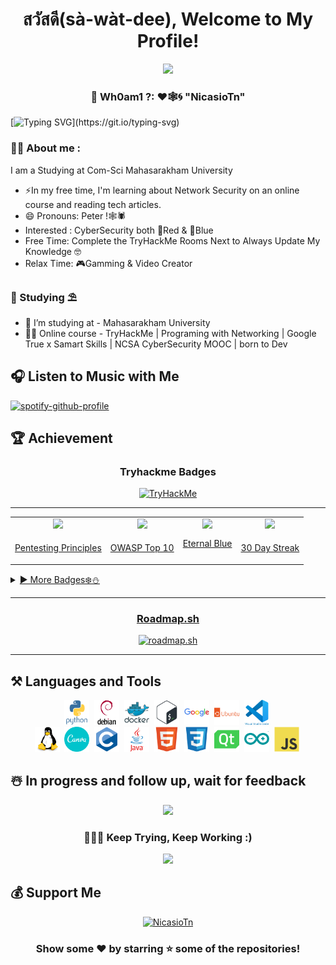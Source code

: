 <div id="header" align="center">
   <h1>สวัสดี(sà-wàt-dee), Welcome to My Profile!</h1>
</div>

<!------------------------------------------------ Picture Spider-Man Image -------------------------------------------------------------------------- -->
<div id="header" align="center">
   <img src="https://media.giphy.com/media/pzx3gSooxpiHlr3KeS/giphy.gif" width="1050"/><br>
   <h3>🤔 Wh0am1 ?: ❤️🕸️🌀 "NicasioTn" </h3>
</div>

[![Typing SVG](https://readme-typing-svg.herokuapp.com?font=Cooper+Black&color=1345b7&size=30&center=true&vCenter=true&width=1000&height=30&lines=Hi+%F0%9F%91%8B;I'm+a+Computer+Science%F0%9F%92%BB;focus+on+Network+and+Cyber+Security⚔️🛡️;CTF+Contest:+8th+Place+ThaiLand+Cyber+Top+Talent+2023🏅;)](https://git.io/typing-svg)

<!--  -------------------------------------------------------------------------- Detail of Study and Interested ---------------------------------------------------------------------------->
### 🧑‍💻 About me :
I am a Studying at Com-Sci Mahasarakham University
* ⚡In my free time, I'm learning about Network Security on an online course and reading tech articles.
* 😄 Pronouns: Peter !🕸️🕷️
* Interested : CyberSecurity both 🔴Red & 🔵Blue
* Free Time: Complete the TryHackMe Rooms Next to Always Update My Knowledge 🤓
* Relax Time: 🎮Gamming & Video Creator

### 🏫 Studying ⛱️
- 🌱 I’m studying at - Mahasarakham University
- 🧙‍♂️ Online course - TryHackMe | Programing with Networking | Google True x Samart Skills | NCSA CyberSecurity MOOC | born to Dev

<!---------------------------------------------------------------------------- Spotify ---------------------------------------------------------------------------->
## 🎧 Listen to Music with Me
[![spotify-github-profile](https://spotify-github-profile.vercel.app/api/view?uid=0lo4nubxlxf7u1c0x8x2laaxj&cover_image=true&theme=novatorem&show&_offline=false&bar_color=018089&bar_color_cover=false)](https://spotify-github-profile.vercel.app/api/view?uid=0lo4nubxlxf7u1c0x8x2laaxj&redirect=true)

## 🏆 Achievement
<!-- -------------------------------------------------------------------------- Table of Achievement -------------------------------------------------------------------------- -->
<div align="center">
   <h3> Tryhackme Badges</h3>
         <a href="https://tryhackme.com/p/nicasio.tn" target="_blank">
         <img src="https://tryhackme-badges.s3.amazonaws.com/nicasio.tn.png" width="300px" alt="TryHackMe">
   <hr>
</div>

<div>
    <table class="styled" align="center">
       <tr align="center">
           <td><img src="https://tryhackme.com/img/badges/introtooffensivesecurity.svg" width="200"/><br>
           <td><img src="https://tryhackme.com/img/badges/owasptop10.svg" width="200"/>
           <td><img src="https://assets.tryhackme.com/img/badges/blue.svg" width="200"/>
           <td><img src="https://assets.tryhackme.com/img/badges/streak30.svg" width="200"/>
       </tr>
       <tr align="center">
          <td><p>Pentesting Principles</p>
          <td><p>OWASP Top 10</p>
          <td>Eternal Blue</p>
          <td><p>30 Day Streak</p>
       </tr>
    </table>
</div>

<details><summary> ▶️ More Badges❄️⛄ </summary>
<div>
    <table class="styled" align="center">
       <tr align="center">
          <td><img src="https://tryhackme.com/img/badges/linux.svg" width="150"/>
          <td><img src="https://assets.tryhackme.com/img/badges/streak7.svg" width="150"/>
          <td><img src="https://assets.tryhackme.com/img/badges/securityawareness.svg" width="150"/>
          <td><img src="https://tryhackme.com/img/badges/hashcracker.svg" width="150"/>
       </tr>
       <tr align="center">
          <td>cat linux.txt</p>
          <td><p>7 Day Streak</p>
          <td>Security Awareness</p>
          <td>Hash Cracker</td>
       </tr>
       <tr align="center">
          <td><img src="https://assets.tryhackme.com/img/badges/king.svg" width="150"/>
          <td><img src="https://assets.tryhackme.com/img/badges/mrrobot.svg" width="150"/>
          <td><img src="https://tryhackme.com/img/badges/adventofcyber4.svg" width="150"/>
          <td><img src="https://assets.tryhackme.com/img/badges/aoc5sidequest1.svg" width="150"/>
       </tr>
       <tr align="center">
          <td>King of the Hill winner</p>
          <td>Mr. Robot</td>
          <td><p>Advent of Cyber 4</p>
          <td>The Return of the Yeti</p>
       </tr>
       <tr align="center">
          <td><img src="https://tryhackme.com/img/badges/advancedelk.svg" width="150"/>
          <td><img src="https://tryhackme.com/img/badges/threathunting.svg" width="150"/>
       </tr>
       <tr align="center">
         <td>ELKsquisite</p>
         <td>Threat Hunter</p>
       </tr>
    </table>
</div>
</details>

<!-- ------------------------------------------------------------------- Roadmap Learning Path -------------------------------------------------------------------- -->
<div align="center">
   <hr>
      <h3> Roadmap.sh </h3>
         <a href="https://roadmap.sh" target="_blank">
            <img src="https://api.roadmap.sh/v1-badge/wide/64e2f567ced78d293533e700?variant=dark" alt="roadmap.sh"/>
         </a>
   <hr>
</div>

<!-- -------------------------------------------------------------------------- Language -------------------------------------------------------------------------- -->
## ⚒️ Languages and Tools
<div align="center">
  <img src="https://github.com/devicons/devicon/blob/master/icons/python/python-original-wordmark.svg" title="python" alt="python" width="40" height="40"/>&nbsp;
  <img src="https://github.com/devicons/devicon/blob/master/icons/debian/debian-original-wordmark.svg" title="Debian" alt="Debian" width="40" height="40"/>&nbsp;
  <img src="https://github.com/devicons/devicon/blob/master/icons/docker/docker-original-wordmark.svg" title="docker" alt="docker" width="40" height="40"/>&nbsp;
  <img src="https://github.com/devicons/devicon/blob/master/icons/bash/bash-original.svg" title="bash" alt="bash" width="40" height="40"/>&nbsp;
  <img src="https://github.com/devicons/devicon/blob/master/icons/google/google-original-wordmark.svg" title="google" alt="google" width="40" height="40"/>&nbsp;
  <img src="https://github.com/devicons/devicon/blob/master/icons/ubuntu/ubuntu-plain-wordmark.svg" title="ubuntu" alt="ubuntu" width="40" height="40"/>&nbsp;
  <img src="https://github.com/devicons/devicon/blob/master/icons/vscode/vscode-original-wordmark.svg" title="vs code" alt="vs code" width="40" height="40"/>&nbsp;
   <br>
  <img src="https://github.com/devicons/devicon/blob/master/icons/linux/linux-original.svg" title="Linux" alt="Linux" width="40" height="40"/>&nbsp;
  <img src="https://github.com/devicons/devicon/blob/master/icons/canva/canva-original.svg" title="canvas" alt="canvas" width="40" height="40"/>&nbsp;
  <img src="https://github.com/devicons/devicon/blob/master/icons/c/c-original.svg" title="c" alt="c" width="40" height="40"/>&nbsp;
  <img src="https://github.com/devicons/devicon/blob/master/icons/java/java-original-wordmark.svg" title="Java" alt="Java" width="40" height="40"/>&nbsp;
  <img src="https://github.com/devicons/devicon/blob/master/icons/html5/html5-original.svg" title="HTML5" alt="HTML" width="40" height="40"/>&nbsp;
  <img src="https://github.com/devicons/devicon/blob/master/icons/css3/css3-original.svg" title="css3" alt="css3" width="40" height="40"/>&nbsp;
  <img src="https://github.com/devicons/devicon/blob/master/icons/qt/qt-original.svg" title="qt" alt="qt" width="40" height="40"/>&nbsp;
  <img src="https://github.com/devicons/devicon/blob/master/icons/arduino/arduino-original.svg" title="Arduino" alt="Arduino" width="40" height="40"/>&nbsp;
  <img src="https://github.com/devicons/devicon/blob/master/icons/javascript/javascript-original.svg" title="JavaScript" alt="JavaScript" width="40" height="40"/>&nbsp; <br>
</div>

<!-- -------------------------------------------------------------------------- In progress and follow up, wait for feedback -------------------------------------------------------------------------- -->
## ☃️ In progress and follow up, wait for feedback
<div id="header" align="center">
   <img src="https://media.giphy.com/media/v1.Y2lkPTc5MGI3NjExOGhxMXVlcmZ3eWIzcWdqeTRjNXV6Y2Izd2JsZHN0dGE2NnBlb21nMCZlcD12MV9pbnRlcm5hbF9naWZfYnlfaWQmY3Q9Zw/25RMCYnFKmiCzMFTGd/giphy.gif" width="550"/><br>
   <h3>🧑‍💻🚀 Keep Trying, Keep Working :) </h1>
   <a href="https://github.com/DenverCoder1/Simple-View-Counter">
    <img src="https://profile-counter.glitch.me/NicasioTn/count.svg">
   </a>
</div>

<!---------------------------------------------------------------------------- Support ---------------------------------------------------------------------------->
## 💰 Support Me
<div id="badges" align="center">
     <a href="https://www.buymeacoffee.com/nicasiotn">
       <img src="https://user-images.githubusercontent.com/55986701/294094179-0c06d90e-03d4-4839-a4e9-f353b3ae228c.png" alt="NicasioTn"/>
     </a>
    <h3> Show some ❤️ by starring ⭐ some of the repositories! </h1>
</div>

